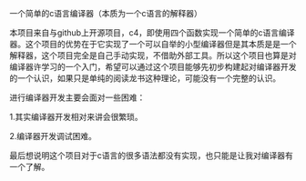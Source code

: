 一个简单的c语言编译器（本质为一个c语言的解释器）

本项目来自与github上开源项目，c4，即使用四个函数实现一个简单的c语言编译器。这个项目的优势在于它实现了一个可以自举的小型编译器但是其本质是是一个解释器，这个项目完全是自己手动实现，不借助外部工具。所以这个项目也算是对编译器许学习的一个入门，希望可以通过这个项目能够先初步构建起对编译器开发的一个认识，如果只是单纯的阅读龙书这种理论，可能没有一个完整的认识。

进行编译器开发主要会面对一些困难：

1.其实编译器开发相对来讲会很繁琐。

2.编译器开发调试困难。

最后想说明这个项目对于c语言的很多语法都没有实现，也只能是让我对编译器有一个了解。

